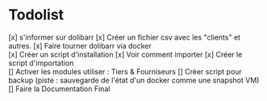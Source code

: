 # Todolist

[x] s'informer sur dolibarr 
[x] Créer un fichier csv avec les "clients" et autres. 
[x] Faire tourner dolibarr via docker  
[x] Créer un script d'installation 
[x] Voir comment importer 
[x] Créer le script d'importation  
[] Activer les modules utiliser : Tiers & Fourniseurs 
[] Créer script pour backup (piste : sauvegarde de l'état d'un docker comme une snapshot VM)
[] Faire la Documentation Final